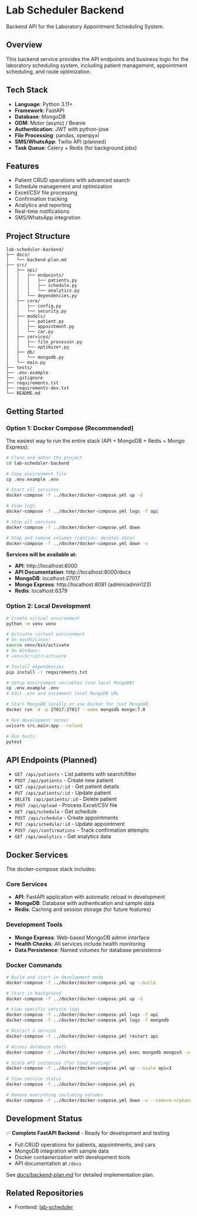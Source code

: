 # Lab Scheduler Backend

Backend API for the Laboratory Appointment Scheduling System.

## Overview

This backend service provides the API endpoints and business logic for the laboratory scheduling system, including patient management, appointment scheduling, and route optimization.

## Tech Stack

- **Language**: Python 3.11+
- **Framework**: FastAPI
- **Database**: MongoDB
- **ODM**: Motor (async) / Beanie
- **Authentication**: JWT with python-jose
- **File Processing**: pandas, openpyxl
- **SMS/WhatsApp**: Twilio API (planned)
- **Task Queue**: Celery + Redis (for background jobs)

## Features

- Patient CRUD operations with advanced search
- Schedule management and optimization
- Excel/CSV file processing
- Confirmation tracking
- Analytics and reporting
- Real-time notifications
- SMS/WhatsApp integration

## Project Structure

```
lab-scheduler-backend/
├── docs/
│   └── backend-plan.md
├── src/
│   ├── api/
│   │   ├── endpoints/
│   │   │   ├── patients.py
│   │   │   ├── schedule.py
│   │   │   └── analytics.py
│   │   └── dependencies.py
│   ├── core/
│   │   ├── config.py
│   │   └── security.py
│   ├── models/
│   │   ├── patient.py
│   │   ├── appointment.py
│   │   └── car.py
│   ├── services/
│   │   ├── file_processor.py
│   │   └── optimizer.py
│   ├── db/
│   │   └── mongodb.py
│   └── main.py
├── tests/
├── .env.example
├── .gitignore
├── requirements.txt
├── requirements-dev.txt
└── README.md
```

## Getting Started

### Option 1: Docker Compose (Recommended)

The easiest way to run the entire stack (API + MongoDB + Redis + Mongo Express):

```bash
# Clone and enter the project
cd lab-scheduler-backend

# Copy environment file
cp .env.example .env

# Start all services
docker-compose -f ../docker/docker-compose.yml up -d

# View logs
docker-compose -f ../docker/docker-compose.yml logs -f api

# Stop all services
docker-compose -f ../docker/docker-compose.yml down

# Stop and remove volumes (caution: deletes data)
docker-compose -f ../docker/docker-compose.yml down -v
```

**Services will be available at:**
- **API**: http://localhost:8000
- **API Documentation**: http://localhost:8000/docs
- **MongoDB**: localhost:27017
- **Mongo Express**: http://localhost:8081 (admin/admin123)
- **Redis**: localhost:6379

### Option 2: Local Development

```bash
# Create virtual environment
python -m venv venv

# Activate virtual environment
# On macOS/Linux:
source venv/bin/activate
# On Windows:
# venv\Scripts\activate

# Install dependencies
pip install -r requirements.txt

# Setup environment variables (use local MongoDB)
cp .env.example .env
# Edit .env and uncomment local MongoDB URL

# Start MongoDB locally or use Docker for just MongoDB:
docker run -d -p 27017:27017 --name mongodb mongo:7.0

# Run development server
uvicorn src.main:app --reload

# Run tests
pytest
```

## API Endpoints (Planned)

- `GET /api/patients` - List patients with search/filter
- `POST /api/patients` - Create new patient
- `GET /api/patients/:id` - Get patient details
- `PUT /api/patients/:id` - Update patient
- `DELETE /api/patients/:id` - Delete patient
- `POST /api/upload` - Process Excel/CSV file
- `GET /api/schedule` - Get schedule
- `POST /api/schedule` - Create appointments
- `PUT /api/schedule/:id` - Update appointment
- `POST /api/confirmations` - Track confirmation attempts
- `GET /api/analytics` - Get analytics data

## Docker Services

The docker-compose stack includes:

### Core Services
- **API**: FastAPI application with automatic reload in development
- **MongoDB**: Database with authentication and sample data
- **Redis**: Caching and session storage (for future features)

### Development Tools
- **Mongo Express**: Web-based MongoDB admin interface
- **Health Checks**: All services include health monitoring
- **Data Persistence**: Named volumes for database persistence

### Docker Commands

```bash
# Build and start in development mode
docker-compose -f ../docker/docker-compose.yml up --build

# Start in background
docker-compose -f ../docker/docker-compose.yml up -d

# View specific service logs
docker-compose -f ../docker/docker-compose.yml logs -f api
docker-compose -f ../docker/docker-compose.yml logs -f mongodb

# Restart a service
docker-compose -f ../docker/docker-compose.yml restart api

# Access database shell
docker-compose -f ../docker/docker-compose.yml exec mongodb mongosh -u admin -p admin123

# Scale API instances (for load testing)
docker-compose -f ../docker/docker-compose.yml up --scale api=3

# View service status
docker-compose -f ../docker/docker-compose.yml ps

# Remove everything including volumes
docker-compose -f ../docker/docker-compose.yml down -v --remove-orphans
```

## Development Status

✅ **Complete FastAPI Backend** - Ready for development and testing

- Full CRUD operations for patients, appointments, and cars
- MongoDB integration with sample data
- Docker containerization with development tools
- API documentation at `/docs`

See [docs/backend-plan.md](docs/backend-plan.md) for detailed implementation plan.

## Related Repositories

- Frontend: [lab-scheduler](../lab-scheduler)